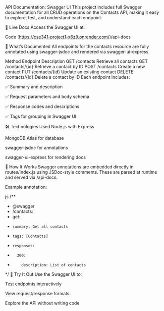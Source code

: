 API Documentation: Swagger UI
This project includes full Swagger documentation for all CRUD operations on the Contacts API, making it easy to explore, test, and understand each endpoint.

🔗 Live Docs
Access the Swagger UI at:

Code
(https://cse341-project1-x6z9.onrender.com/)/api-docs

📘 What’s Documented
All endpoints for the contacts resource are fully annotated using swagger-jsdoc and rendered via swagger-ui-express.

Method	Endpoint	Description
GET	/contacts	Retrieve all contacts
GET	/contacts/{id}	Retrieve a contact by ID
POST	/contacts	Create a new contact
PUT	/contacts/{id}	Update an existing contact
DELETE	/contacts/{id}	Delete a contact by ID
Each endpoint includes:

✅ Summary and description

✅ Request parameters and body schema

✅ Response codes and descriptions

✅ Tags for grouping in Swagger UI

🛠️ Technologies Used
Node.js with Express

MongoDB Atlas for database

swagger-jsdoc for annotations

swagger-ui-express for rendering docs

🧩 How It Works
Swagger annotations are embedded directly in routes/index.js using JSDoc-style comments. These are parsed at runtime and served via /api-docs.

Example annotation:

js
/**
 * @swagger
 * /contacts:
 *   get:
 *     summary: Get all contacts
 *     tags: [Contacts]
 *     responses:
 *       200:
 *         description: List of contacts
 */
🚀 Try It Out
Use the Swagger UI to:

Test endpoints interactively

View request/response formats

Explore the API without writing code
